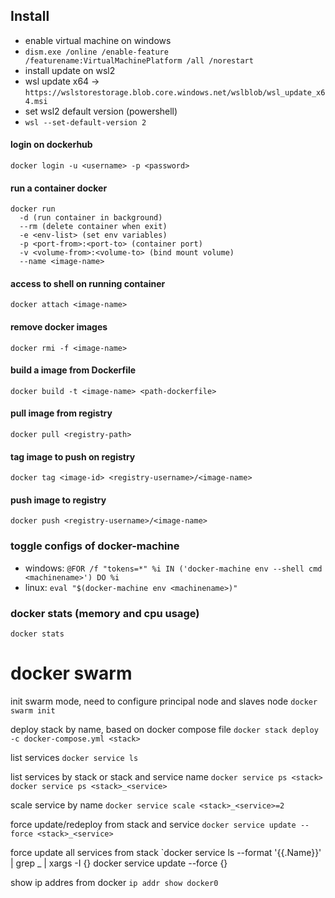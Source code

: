 ## Install
- enable virtual machine on windows
 - `dism.exe /online /enable-feature /featurename:VirtualMachinePlatform /all /norestart`
- install update on wsl2
 - wsl update x64 -> `https://wslstorestorage.blob.core.windows.net/wslblob/wsl_update_x64.msi`
- set wsl2 default version (powershell)
 - `wsl --set-default-version 2`

#### login on dockerhub
`docker login -u <username> -p <password>`

#### run a container docker
```
docker run
  -d (run container in background)
  --rm (delete container when exit)
  -e <env-list> (set env variables)
  -p <port-from>:<port-to> (container port)
  -v <volume-from>:<volume-to> (bind mount volume)
  --name <image-name>
```
#### access to shell on running container
`docker attach <image-name>`

#### remove docker images
`docker rmi -f <image-name>`

#### build a image from Dockerfile
`docker build -t <image-name> <path-dockerfile>`

#### pull image from registry
`docker pull <registry-path>`

#### tag image to push on registry
`docker tag <image-id> <registry-username>/<image-name>`

#### push image to registry
`docker push <registry-username>/<image-name>`

### toggle configs of docker-machine
- windows: `@FOR /f "tokens=*" %i IN ('docker-machine env --shell cmd <machinename>') DO %i`
- linux: `eval "$(docker-machine env <machinename>)"`

### docker stats (memory and cpu usage)
`docker stats`



# docker swarm
init swarm mode, need to configure principal node and slaves node
`docker swarm init` 

deploy stack by name, based on docker compose file
`docker stack deploy -c docker-compose.yml <stack>`

list services
`docker service ls`

list services by stack or stack and service name
`docker service ps <stack>`
`docker service ps <stack>_<service>`

scale service by name
`docker service scale <stack>_<service>=2`

force update/redeploy from stack and service
`docker service update --force <stack>_<service>`

force update all services from stack
`docker service ls --format '{{.Name}}' | grep <stack>_ | xargs -I {} docker service update --force {}

show ip addres from docker
`ip addr show docker0`